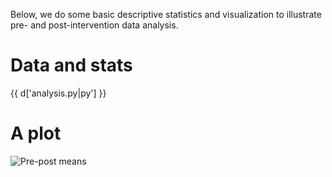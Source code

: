 Below, we do some basic descriptive statistics and visualization to illustrate
pre- and post-intervention data analysis.

# Data and stats

{{ d['analysis.py|py'] }}

# A plot

![Pre-post means](RT_plot.png)
